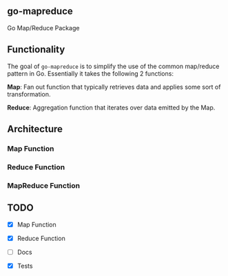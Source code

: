 ## go-mapreduce
Go Map/Reduce Package

## Functionality
The goal of `go-mapreduce` is to simplify the use of the common map/reduce pattern in Go. Essentially it takes the following 2 functions:

**Map**: Fan out function that typically retrieves data and applies some sort of transformation.

**Reduce**: Aggregation function that iterates over data emitted by the Map.

## Architecture

### Map Function

### Reduce Function

### MapReduce Function

## TODO

- [x] Map Function
- [x] Reduce Function
- [ ] Docs
- [x] Tests

